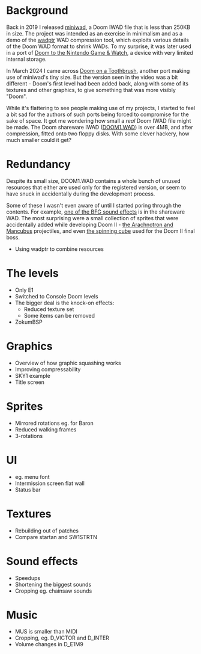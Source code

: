 
# Background

Back in 2019 I released [miniwad](https://github.com/fragglet/miniwad), a
Doom IWAD file that is less than 250KB in size. The project was
intended as an exercise in minimalism and as a demo of the
[wadptr](https://github.com/fragglet/wadptr) WAD compression tool, which
exploits various details of the Doom WAD format to shrink WADs. To my
surprise, it was later used in a port of [Doom to the Nintendo
Game & Watch](https://www.youtube.com/watch?v=sNg_S9UM5ps), a device with
very limited internal storage.

In March 2024 I came across [Doom on a
Toothbrush](https://www.youtube.com/watch?v=cO-Are8053g), another port making
use of miniwad's tiny size. But the version seen in the video was a bit
different - Doom's first level had been added back, along with some of its
textures and other graphics, to give something that was more visibly "Doom".

While it's flattering to see people making use of my projects, I started to
feel a bit sad for the authors of such ports being forced to compromise for
the sake of space. It got me wondering how small a *real* Doom IWAD file
might be made. The Doom shareware IWAD ([DOOM1.WAD](https://doomwiki.org/wiki/DOOM1.WAD))
is over 4MB, and after compression, fitted onto two floppy disks. With some
clever hackery, how much smaller could it get?

# Redundancy

Despite its small size, DOOM1.WAD contains a whole bunch of unused resources
that either are used only for the registered version, or seem to have snuck
in accidentally during the development process.

Some of these I wasn't even aware of until I started poring through the
contents. For example, [one of the BFG sound effects](https://github.com/fragglet/squashware/commit/0aaa2c22f9d20944fbb3ae0aba503ef1a3226848)
is in the shareware WAD. The most surprising were a small collection of sprites
that were accidentally added while developing Doom II -
[the Arachnotron and Mancubus](https://github.com/fragglet/squashware/commit/1d5fc52bd87a5450f56385c6a4f129fea55a4a1b)
projectiles, and even [the spinning cube](https://github.com/fragglet/squashware/commit/2f009b6b81b9435175b71de7deec3e6e1f9ef1ea)
used for the Doom II final boss.

- Using wadptr to combine resources

# The levels

- Only E1
- Switched to Console Doom levels
- The bigger deal is the knock-on effects:
  - Reduced texture set
  - Some items can be removed
- ZokumBSP

# Graphics

- Overview of how graphic squashing works
- Improving compressability
- SKY1 example
- Title screen

# Sprites

- Mirrored rotations eg. for Baron
- Reduced walking frames
- 3-rotations

# UI

- eg. menu font
- Intermission screen flat wall
- Status bar

# Textures

- Rebuilding out of patches
- Compare startan and SW1STRTN

# Sound effects

- Speedups
- Shortening the biggest sounds
- Cropping eg. chainsaw sounds

# Music

- MUS is smaller than MIDI
- Cropping, eg. D\_VICTOR and D\_INTER
- Volume changes in D\_E1M9

